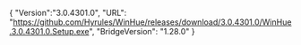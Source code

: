 {
  "Version":"3.0.4301.0",
  "URL": "https://github.com/Hyrules/WinHue/releases/download/3.0.4301.0/WinHue.3.0.4301.0.Setup.exe",
  "BridgeVersion": "1.28.0"
}           

